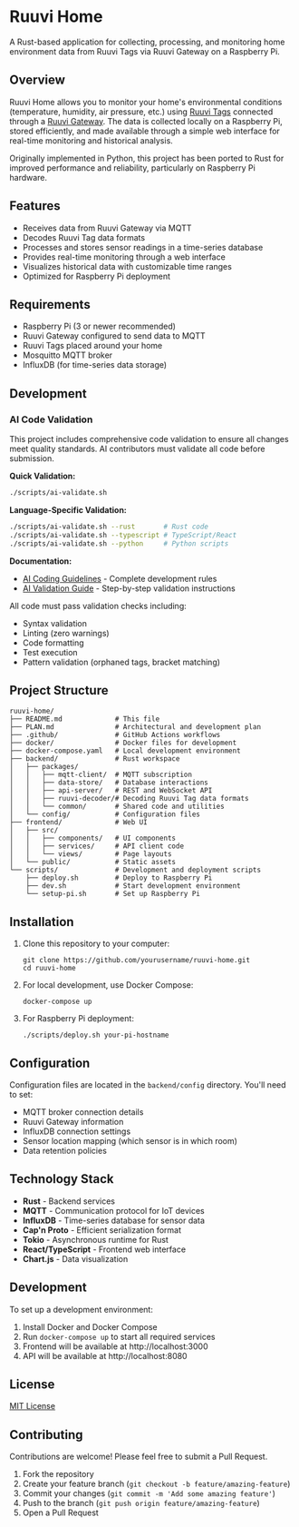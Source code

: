 # Ruuvi Home

A Rust-based application for collecting, processing, and monitoring home environment data from Ruuvi Tags via Ruuvi Gateway on a Raspberry Pi.

## Overview

Ruuvi Home allows you to monitor your home's environmental conditions (temperature, humidity, air pressure, etc.) using [Ruuvi Tags](https://ruuvi.com/ruuvitag/) connected through a [Ruuvi Gateway](https://ruuvi.com/gateway/). The data is collected locally on a Raspberry Pi, stored efficiently, and made available through a simple web interface for real-time monitoring and historical analysis.

Originally implemented in Python, this project has been ported to Rust for improved performance and reliability, particularly on Raspberry Pi hardware.

## Features

- Receives data from Ruuvi Gateway via MQTT
- Decodes Ruuvi Tag data formats
- Processes and stores sensor readings in a time-series database
- Provides real-time monitoring through a web interface
- Visualizes historical data with customizable time ranges
- Optimized for Raspberry Pi deployment

## Requirements

- Raspberry Pi (3 or newer recommended)
- Ruuvi Gateway configured to send data to MQTT
- Ruuvi Tags placed around your home
- Mosquitto MQTT broker
- InfluxDB (for time-series data storage)

## Development

### AI Code Validation

This project includes comprehensive code validation to ensure all changes meet quality standards. AI contributors must validate all code before submission.

**Quick Validation:**
```bash
./scripts/ai-validate.sh
```

**Language-Specific Validation:**
```bash
./scripts/ai-validate.sh --rust       # Rust code
./scripts/ai-validate.sh --typescript # TypeScript/React
./scripts/ai-validate.sh --python     # Python scripts
```

**Documentation:**
- [AI Coding Guidelines](AI_CODING_GUIDELINES.md) - Complete development rules
- [AI Validation Guide](docs/AI_VALIDATION_GUIDE.md) - Step-by-step validation instructions

All code must pass validation checks including:
- Syntax validation
- Linting (zero warnings)
- Code formatting
- Test execution
- Pattern validation (orphaned tags, bracket matching)

## Project Structure

```
ruuvi-home/
├── README.md             # This file
├── PLAN.md               # Architectural and development plan
├── .github/              # GitHub Actions workflows
├── docker/               # Docker files for development
├── docker-compose.yaml   # Local development environment
├── backend/              # Rust workspace
│   ├── packages/
│   │   ├── mqtt-client/  # MQTT subscription
│   │   ├── data-store/   # Database interactions
│   │   ├── api-server/   # REST and WebSocket API
│   │   ├── ruuvi-decoder/# Decoding Ruuvi Tag data formats
│   │   └── common/       # Shared code and utilities
│   └── config/           # Configuration files
├── frontend/             # Web UI
│   ├── src/
│   │   ├── components/   # UI components
│   │   ├── services/     # API client code
│   │   └── views/        # Page layouts
│   └── public/           # Static assets
└── scripts/              # Development and deployment scripts
    ├── deploy.sh         # Deploy to Raspberry Pi
    ├── dev.sh            # Start development environment
    └── setup-pi.sh       # Set up Raspberry Pi
```

## Installation

1. Clone this repository to your computer:
   ```
   git clone https://github.com/yourusername/ruuvi-home.git
   cd ruuvi-home
   ```

2. For local development, use Docker Compose:
   ```
   docker-compose up
   ```

3. For Raspberry Pi deployment:
   ```
   ./scripts/deploy.sh your-pi-hostname
   ```

## Configuration

Configuration files are located in the `backend/config` directory. You'll need to set:

- MQTT broker connection details
- Ruuvi Gateway information
- InfluxDB connection settings
- Sensor location mapping (which sensor is in which room)
- Data retention policies

## Technology Stack

- **Rust** - Backend services
- **MQTT** - Communication protocol for IoT devices
- **InfluxDB** - Time-series database for sensor data
- **Cap'n Proto** - Efficient serialization format
- **Tokio** - Asynchronous runtime for Rust
- **React/TypeScript** - Frontend web interface
- **Chart.js** - Data visualization

## Development

To set up a development environment:

1. Install Docker and Docker Compose
2. Run `docker-compose up` to start all required services
3. Frontend will be available at http://localhost:3000
4. API will be available at http://localhost:8080

## License

[MIT License](LICENSE)

## Contributing

Contributions are welcome! Please feel free to submit a Pull Request.

1. Fork the repository
2. Create your feature branch (`git checkout -b feature/amazing-feature`)
3. Commit your changes (`git commit -m 'Add some amazing feature'`)
4. Push to the branch (`git push origin feature/amazing-feature`)
5. Open a Pull Request
